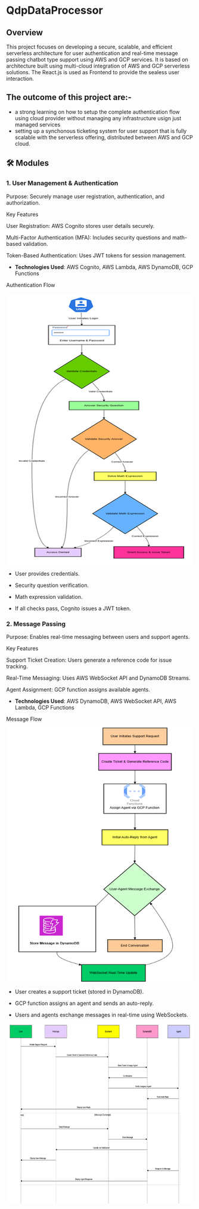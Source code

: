 # QdpDataProcessor
## Overview
This project focuses on developing a secure, scalable, and efficient serverless architecture for user authentication and real-time message passing chatbot type support using AWS and GCP services. It is based on architecture built using multi-cloud integration of AWS and GCP serverless solutions. The React.js is used as Frontend to provide the sealess user interaction. 

## The outcome of this project are:- 
- a strong learning on how to setup the complete authentication flow using cloud provider without managing any infrastructure usign just managed services
- setting up a synchonous ticketing system for user support that is fully scalable with the serverless offering, distributed between AWS and GCP cloud.

## 🛠️ Modules
### 1. User Management & Authentication

Purpose: Securely manage user registration, authentication, and authorization.

Key Features

User Registration: AWS Cognito stores user details securely.

Multi-Factor Authentication (MFA): Includes security questions and math-based validation.

Token-Based Authentication: Uses JWT tokens for session management.

- **Technologies Used**: AWS Cognito, AWS Lambda, AWS DynamoDB, GCP Functions


Authentication Flow

![User Authentication Flow](images/authFlow.png)


- User provides credentials.

- Security question verification.

- Math expression validation.

- If all checks pass, Cognito issues a JWT token.

### 2. Message Passing

Purpose: Enables real-time messaging between users and support agents.

Key Features

Support Ticket Creation: Users generate a reference code for issue tracking.

Real-Time Messaging: Uses AWS WebSocket API and DynamoDB Streams.

Agent Assignment: GCP function assigns available agents.

- **Technologies Used**: AWS DynamoDB, AWS WebSocket API, AWS Lambda, GCP Functions




Message Flow

![Message Support System Flow](images/supportSystemFlow.png)

- User creates a support ticket (stored in DynamoDB).

- GCP function assigns an agent and sends an auto-reply.

- Users and agents exchange messages in real-time using WebSockets.

![Sequence Flow](images/sequenceDiagramSupportSystem.png)

